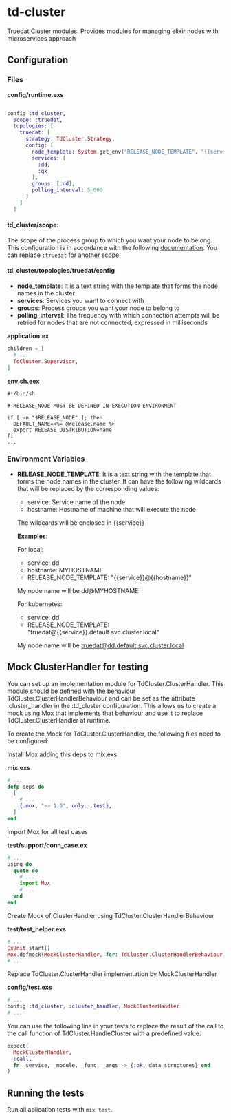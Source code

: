 # td-cluster
Truedat Cluster modules. Provides modules for managing elixir nodes with
microservices approach

## Configuration

### Files

**config/runtime.exs**
```elixir

config :td_cluster,
  scope: :truedat,
  topologies: [
    truedat: [
      strategy: TdCluster.Strategy,
      config: [
        node_template: System.get_env("RELEASE_NODE_TEMPLATE", "{{service}}@{{hostname}}"),
        services: [
          :dd,
          :qx
        ],
        groups: [:dd],
        polling_interval: 5_000
      ]
    ]
  ]
```

#### td_cluster/scope:

The scope of the process group to which you want your node to belong. This
configuration is in accordance with the following
[documentation](https://www.erlang.org/doc/man/pg.html).
You can replace `:truedat` for another scope

#### td_cluster/topologies/truedat/config

  - **node_template**: It is a text string with the template that forms the node
    names in the cluster
  - **services**: Services you want to connect with
  - **groups**: Process groups you want your node to belong to
  - **polling_interval**: The frequency with which connection attempts will be
    retried for nodes that are not connected, expressed in milliseconds

**application.ex**
```elixir
children = [
  # ...
  TdCluster.Supervisor,
]
```

**env.sh.eex**
```shell
#!/bin/sh

# RELEASE_NODE MUST BE DEFINED IN EXECUTION ENVIRONMENT

if [ -n "$RELEASE_NODE" ]; then
  DEFAULT_NAME=<%= @release.name %>
  export RELEASE_DISTRIBUTION=name
fi
...
```

### Environment Variables
  - **RELEASE_NODE_TEMPLATE**: It is a text string with the template that forms
    the node names in the cluster. It can have the following wildcards that
    will be replaced by the corresponding values:
      - service: Service name of the node
      - hostname: Hostname of machine that will execute the node

    The wildcards will be enclosed in {{service}}

    **Examples:**

      For local:
      - service: dd
      - hostname: MYHOSTNAME
      - RELEASE_NODE_TEMPLATE: "{{service}}@{{hostname}}"

      My node name will be dd@MYHOSTNAME

    For kubernetes:
      - service: dd
      - RELEASE_NODE_TEMPLATE: "truedat@{{service}}.default.svc.cluster.local"

      My node name will be truedat@dd.default.svc.cluster.local

## Mock ClusterHandler for testing

You can set up an implementation module for TdCluster.ClusterHandler. This
module should be defined with the behaviour TdCluster.ClusterHandlerBehaviour
and can be set as the attribute :cluster_handler in the :td_cluster
configuration. This allows us to create a mock using Mox that implements that
behaviour and use it to replace TdCluster.ClusterHandler at runtime.

To create the Mock for TdCluster.ClusterHandler, the following files need to
be configured:

Install Mox adding this deps to mix.exs

**mix.exs**
```elixir
# ...
defp deps do
  [
    # ...
    {:mox, "~> 1.0", only: :test},
  ]
end
```

Import Mox for all test cases

**test/support/conn_case.ex**
```elixir
# ...
using do
  quote do
    # ...
    import Mox
    # ...
  end
end
```

Create Mock of ClusterHandler using TdCluster.ClusterHandlerBehaviour

**test/test_helper.exs**
```elixir
# ...
ExUnit.start()
Mox.defmock(MockClusterHandler, for: TdCluster.ClusterHandlerBehaviour)
# ...
```

Replace TdCluster.ClusterHandler implementation by MockClusterHandler

**config/test.exs**
```elixir
# ...
config :td_cluster, :cluster_handler, MockClusterHandler
# ...
```

You can use the following line in your tests to replace the result of the call
to the call function of TdCluster.HandleCluster with a predefined value:

```elixir
expect(
  MockClusterHandler,
  :call,
  fn _service, _module, _func, _args -> {:ok, data_structures} end
)
```

## Running the tests

Run all aplication tests with `mix test`.
